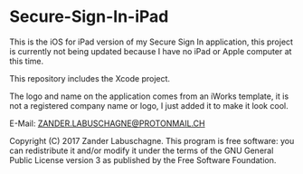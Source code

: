 # Secure-Sign-In-iPad

This is the iOS for iPad version of my Secure Sign In application, this project is currently not being updated because I have no iPad or Apple computer at this time.

This repository includes the Xcode project.

The logo and name on the application comes from an iWorks template, it is not a registered company name or logo, I just added it to make it look cool.

E-Mail: ZANDER.LABUSCHAGNE@PROTONMAIL.CH

Copyright (C) 2017 Zander Labuschagne. This program is free software: you can redistribute it and/or modify it under the terms of the GNU General Public License version 3 as published by the Free Software Foundation.
